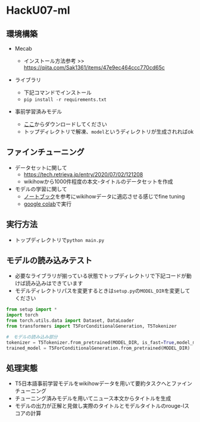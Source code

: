 # HackU07-ml

## 環境構築
- Mecab
  - インストール方法参考 >> https://qiita.com/Sak1361/items/47e9ec464ccc770cd65c

- ライブラリ
  - 下記コマンドでインストール  
  - `pip install -r requirements.txt`  

- 事前学習済みモデル
  - [ここ](https://drive.google.com/drive/folders/1VngpilapaaN-jH3x1KPfzmYkHUItaR8j?usp=sharing )からダウンロードしてください
  - トップディレクトリで解凍、`model`というディレクトリが生成されればok
  
## ファインチューニング
- データセットに関して
  - https://tech.retrieva.jp/entry/2020/07/02/121208
  - wikihowから1000件程度の本文-タイトルのデータセットを作成
- モデルの学習に関して
  - [ノートブック](https://colab.research.google.com/github/sonoisa/t5-japanese/blob/main/t5_japanese_title_generation.ipynb#scrollTo=Xsw-yg-4LiV-)を参考にwikihowデータに適応させる感じでfine tuning
  - [google colab](https://colab.research.google.com/drive/1zDHDNQiEmkuPox_iyzS3XN3mAoc5hU2u?hl=ja#scrollTo=dfXvECq3FbGY)で実行


## 実行方法
- トップディレクトリで`python main.py`

## モデルの読み込みテスト
- 必要なライブラリが揃っている状態でトップディレクトリで下記コードが動けば読み込みはできています
- モデルディレクトリパスを変更するときは`setup.py`の`MODEL_DIR`を変更してください
```python
from setup import *
import torch
from torch.utils.data import Dataset, DataLoader
from transformers import T5ForConditionalGeneration, T5Tokenizer

#　モデルの読み込み部分
tokenizer = T5Tokenizer.from_pretrained(MODEL_DIR, is_fast=True,model_max_length=args.max_input_length)
trained_model = T5ForConditionalGeneration.from_pretrained(MODEL_DIR)
```

## 処理実態
- T5日本語事前学習モデルをwikihowデータを用いて要約タスクへとファインチューニング
- チューニング済みモデルを用いてニュース本文からタイトルを生成
- モデルの出力が正解と見做し実際のタイトルとモデルタイトルのrouge-lスコアの計算

